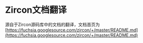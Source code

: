 # Zircon文档翻译

源自于Zircon源码库中的文档的翻译，文档首页为[https://fuchsia.googlesource.com/zircon/+/master/README.md](https://fuchsia.googlesource.com/zircon/+/master/README.md)

